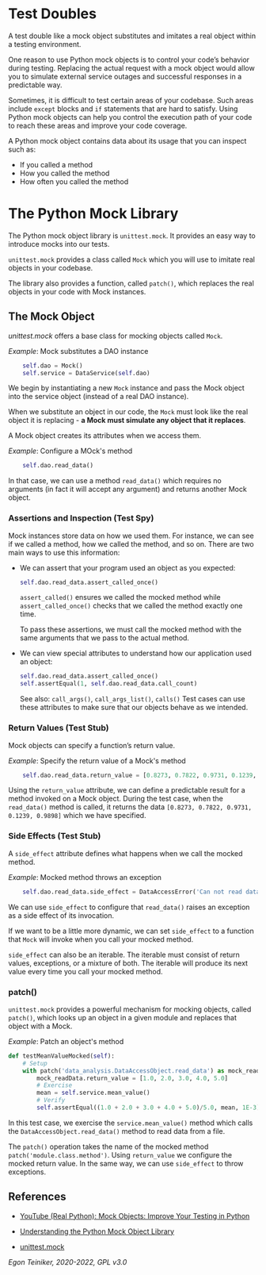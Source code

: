 # Test Doubles

A test double like a mock object substitutes and imitates a real object within a testing environment.

One reason to use Python mock objects is to control your code’s behavior during testing.
Replacing the actual request with a mock object would allow you to simulate external service outages 
and successful responses in a predictable way.

Sometimes, it is difficult to test certain areas of your codebase. 
Such areas include `except` blocks and `if` statements that are hard to satisfy. 
Using Python mock objects can help you control the execution path of your code to 
reach these areas and improve your code coverage.

A Python mock object contains data about its usage that you can inspect such as:
* If you called a method
* How you called the method
* How often you called the method

# The Python Mock Library 
The Python mock object library is `unittest.mock`. 
It provides an easy way to introduce mocks into our tests.

`unittest.mock` provides a class called `Mock` which you will use to imitate real
objects in your codebase. 

The library also provides a function, called `patch()`, which replaces the real 
objects in your code with Mock instances.

## The Mock Object 
_unittest.mock_ offers a base class for mocking objects called `Mock`. 

_Example_: Mock substitutes a DAO instance
```Python
    self.dao = Mock()  
    self.service = DataService(self.dao)
```
We begin by instantiating a new `Mock` instance and pass the Mock object into the 
service object (instead of a real DAO instance).

When we substitute an object in our code, the `Mock` must look like the real object it is 
replacing - **a Mock must simulate any object that it replaces**.

A Mock object creates its attributes when we access them.

_Example_: Configure a MOck's method
```Python
    self.dao.read_data()
```
In that case, we can use a method `read_data()` which requires no arguments (in fact it will accept any argument) and returns another Mock object.

### Assertions and Inspection (Test Spy)
Mock instances store data on how we used them. 
For instance, we can see if we called a method, how we called the method, and so on. 
There are two main ways to use this information:
* We can assert that your program used an object as you expected:
    ```Python
    self.dao.read_data.assert_called_once()
    ```
  `assert_called()` ensures we called the mocked method while 
  `assert_called_once()` checks that we called the method exactly one time.
  
  To pass these assertions, we must call the mocked method with the same 
  arguments that we pass to the actual method.

* We can view special attributes to understand how our application used an object:  
    ```Python
    self.dao.read_data.assert_called_once()
    self.assertEqual(1, self.dao.read_data.call_count)    
    ```
    See also: `call_args()`, `call_args_list()`, `calls()`
    Test cases can use these attributes to make sure that our objects behave 
    as we intended.        


### Return Values (Test Stub)
Mock objects can specify a function’s return value. 

_Example_: Specify the return value of a Mock's method 
```Python
    self.dao.read_data.return_value = [0.8273, 0.7822, 0.9731, 0.1239, 0.9898]
```
Using the `return_value` attribute, we can define a predictable result for a method
invoked on a Mock object.
During the test case, when the `read_data()` method is called, it returns the data
`[0.8273, 0.7822, 0.9731, 0.1239, 0.9898]` which we have specified.

### Side Effects (Test Stub)
A `side_effect` attribute defines what happens when we call the mocked method.

_Example_: Mocked method throws an exception
```Python
    self.dao.read_data.side_effect = DataAccessError('Can not read data!')
```
We can use `side_effect` to configure that `read_data()` raises an exception 
as a side effect of its invocation.

If we want to be a little more dynamic, we can set `side_effect` to a function 
that `Mock` will invoke when you call your mocked method.

`side_effect` can also be an iterable. The iterable must consist of return values, 
exceptions, or a mixture of both. 
The iterable will produce its next value every time you call your mocked method. 

### patch()

`unittest.mock` provides a powerful mechanism for mocking objects, called `patch()`, 
which looks up an object in a given module and replaces that object with a Mock.

_Example_: Patch an object's method
```Python
def testMeanValueMocked(self):
    # Setup
    with patch('data_analysis.DataAccessObject.read_data') as mock_readData:
        mock_readData.return_value = [1.0, 2.0, 3.0, 4.0, 5.0]        
        # Exercise
        mean = self.service.mean_value()
        # Verify
        self.assertEqual((1.0 + 2.0 + 3.0 + 4.0 + 5.0)/5.0, mean, 1E-3)    
```
In this test case, we exercise the `service.mean_value()` method which calls the 
`DataAccessObject.read_data()` method to read data from a file.

The `patch()` operation takes the name of the mocked method `patch('module.class.method')`.
Using `return_value` we configure the mocked return value. 
In the same way, we can use `side_effect` to throw exceptions.

## References
* [YouTube (Real Python): Mock Objects: Improve Your Testing in Python](https://youtu.be/05QPrIv5auA)

* [Understanding the Python Mock Object Library](https://realpython.com/python-mock-library/)
* [unittest.mock](https://docs.python.org/3/library/unittest.mock-examples.html)

*Egon Teiniker, 2020-2022, GPL v3.0*
